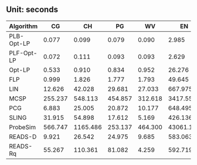 ## Unit: seconds

Algorithm | CG | CH | PG | WV | EN | EU | WS | WB | WG | CP | LJ
--- | --- | --- | --- | --- | --- | --- | --- | --- | --- | --- | ---
PLB-Opt-LP | 0.077 | 0.099 | 0.079 | 0.090 | 2.985 | 1.759 | 76.163 | 146.236 | 7.189 | 24.408 | 220.931
PLF-Opt-LP | 0.072 | 0.111 | 0.093 | 0.093 | 2.629 | 1.819 | 40.069 | 95.015 | 8.768 | 34.881 | 310.522
Opt-LP | 0.533 | 0.910 | 0.834 | 0.952 | 26.276 | 9.687 | 461.954 | 1055.750 | 73.599 | 661.039 | 15272.300
FLP | 0.999 | 1.826 | 1.777 | 1.793 | 49.645 | 19.094 | 827.675 | 1971.710 | 133.842 | 1260.070 | 21673.800
LIN | 12.626 | 42.028 | 29.681 | 27.033 | 667.975 | 20304.825 | 50572.941 | 327914.224 | 564967.804 | 12274249.224 | 39868660.063
MCSP | 255.237 | 548.113 | 454.857 | 312.618 | 3417.558 | 63617.128 | 72311.109 | 383753.029 | 599341.562 | 11261417.728 | 19675654.326
PCG | 6.883 | 25.005 | 20.872 | 10.177 | 648.495 | 0 | 0 | 0 | 0 | 0 | 0
SLING | 31.915 | 54.898 | 17.612 | 5.169 | 426.136 | 2176.405 | 65037.837 | 358125.794 | 418795.050 | 28269.285 | 419668.198
ProbeSim | 566.747 | 1165.486 | 253.137 | 464.300 | 43061.181 | 28159.096 | 44142.768 | 147563.938 | 70478.696 | 140695.040 | 9748416.805
READS-D | 9.921 | 26.542 | 24.975 | 9.685 | 583.063 | 348.394 | 1888.720 | 5092.715 | 5180.266 | 89205.550 | 1115711.016
READS-Rq | 55.267 | 110.361 | 81.082 | 4.259 | 592.719 | 386.984 | 3411.520 | 10616.022 | 6826.043 | 67208.610 | 317711.839